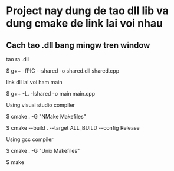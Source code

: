 # Project nay dung de tao dll lib va dung cmake de link lai voi nhau

## Cach tao .dll bang mingw tren window

tao ra .dll

$ g++ -fPIC --shared -o shared.dll shared.cpp

link dll lai voi ham main

$ g++ -L. -lshared -o main main.cpp


Using visual studio compiler

$ cmake . -G "NMake Makefiles"

$ cmake --build . --target ALL_BUILD --config Release

Using gcc compiler

$ cmake . -G "Unix Makefiles"

$ make